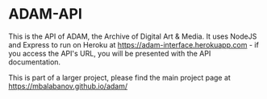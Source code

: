 # ADAM-API

This is the API of ADAM, the Archive of Digital Art & Media. It uses NodeJS and Express to run on Heroku at https://adam-interface.herokuapp.com - if you access the API's URL, you will be presented with the API documentation.

This is part of a larger project, please find the main project page at https://mbalabanov.github.io/adam/

